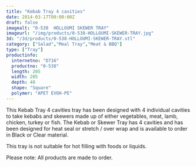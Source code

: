 ```yaml
---
title: "Kebab Tray 4 cavities"
date: 2014-03-17T00:00:00Z
draft: false
imagealt: "0-538  HOLLOUMI SKEWER TRAY"
imageurl: "/img/products/0-538-HOLLOUMI-SKEWER-TRAY.jpg"
3d: "/3d/products/0-538-HOLLOUMI-SKEWER-TRAY.stl"
category: ["Salad","Meal Tray","Meat & BBQ"]
type: ["Tray"]
productinfo:
  internetno: "D716"
  productno: "0-538"
  length: 205
  width: 205
  depth: 40
  shape: "Square"
  polymer: "APET EVOH-PE"
---
```

This Kebab Tray 4 cavities tray has been designed with 4 individual cavities to take kebabs and skewers made up of either vegetables, meat, lamb, chicken, turkey or fish. The Kebab or Skewer Tray has 4 cavities and has been designed for heat seal or stretch / over wrap and is available to order in Black or Clear material.

This tray is not suitable for hot filling with foods or liquids.

 

Please note: All products are made to order.